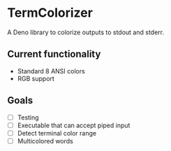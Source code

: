 # TermColorizer

A Deno library to colorize outputs to stdout and stderr.

## Current functionality

-   Standard 8 ANSI colors
-   RGB support

## Goals

-   [ ] Testing
-   [ ] Executable that can accept piped input
-   [ ] Detect terminal color range
-   [ ] Multicolored words
